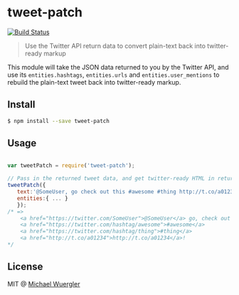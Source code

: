 # tweet-patch

[![Build Status](https://travis-ci.org/radiovisual/tweet-patch.svg?branch=master)](https://travis-ci.org/radiovisual/tweet-patch)

> Use the Twitter API return data to convert plain-text back into twitter-ready markup

This module will take the JSON data returned to you by the Twitter API, and use its 
`entities.hashtags`, `entities.urls` and `entities.user_mentions` to rebuild the plain-text tweet
back into twitter-ready markup.
 
## Install

```sh
$ npm install --save tweet-patch
```

## Usage

```js

var tweetPatch = require('tweet-patch');

// Pass in the returned tweet data, and get twitter-ready HTML in return
tweetPatch({ 
   text:'@SomeUser, go check out this #awesome #thing http://t.co/a01234!',
   entities:{ ... }
   });
/* =>
    <a href="https://twitter.com/SomeUser">@SomeUser</a> go, check out this 
    <a href="https://twitter.com/hashtag/awesome">#awesome</a> 
    <a href="https://twitter.com/hashtag/thing">#thing</a> 
    <a href="http://t.co/a01234">http://t.co/a01234</a>!
*/

```

## License

MIT @ [Michael Wuergler](http://numetriclabs.com/)


